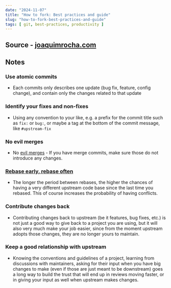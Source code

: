 ```yaml
---
date: "2024-11-07"
title: "How to fork: Best practices and guide"
slug: "how-to-fork-best-practices-and-guide"
tags: [ git, best-practices, productivity ]
---
```




## Source - [joaquimrocha.com][1]

## Notes

### Use atomic commits
* Each commits only describes one update (bug fix, feature, config change), and contain only the changes related to that update

### Identify your fixes and non-fixes
* Using any convention to your like, e.g. a prefix for the commit title such as `fix:` or `bug:`, or maybe a tag at the bottom of the commit message, like `#upstream-fix`

### No evil merges
* No [evil merges][2] - If you have merge commits, make sure those do not introduce any changes.

### [Rebase early, rebase often][3]
* The longer the period between rebases, the higher the chances of having a very different upstream code base since the last time you rebased. This of course increases the probability of having conflicts.

### Contribute changes back
* Contributing changes back to upstream (be it features, bug fixes, etc.) is not just a good way to give back to a project you are using, but it will also very much make your job easier, since from the moment upstream adopts those changes, they are no longer yours to maintain.

### Keep a good relationship with upstream
* Knowing the conventions and guidelines of a project, learning from discussions with maintainers, asking for their input when you have big changes to make (even if those are just meant to be downstream) goes a long way to build the trust that will end up in reviews moving faster, or in giving your input as well when upstream makes changes.



   [1]: https://joaquimrocha.com/2024/09/22/how-to-fork/
   [2]: https://git-scm.com/docs/gitglossary#Documentation/gitglossary.txt-aiddefevilmergeaevilmerge
   [3]: https://en.wikipedia.org/wiki/Release_early,_release_often

